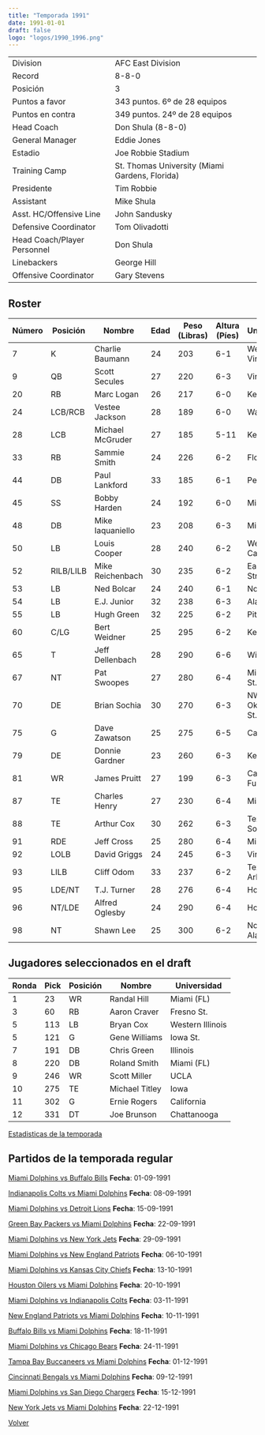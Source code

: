 ```yaml
---
title: "Temporada 1991"
date: 1991-01-01
draft: false
logo: "logos/1990_1996.png"
---
```


|                      |                      |
|-------------------------|---------------------------|
| Division               | AFC East Division            |
| Record                 | 8-8-0              |
| Posición               | 3            |
| Puntos a favor         | 343 puntos. 6º de 28 equipos           |
| Puntos en contra       | 349 puntos. 24º de 28 equipos       |
| Head Coach             | Don Shula (8-8-0)               |
| General Manager        | Eddie Jones      |
| Estadio                | Joe Robbie Stadium             |
| Training Camp          | St. Thomas University (Miami Gardens, Florida)        |
| Presidente | Tim Robbie |
| Assistant | Mike Shula |
| Asst. HC/Offensive Line | John Sandusky |
| Defensive Coordinator | Tom Olivadotti |
| Head Coach/Player Personnel | Don Shula |
| Linebackers | George Hill |
| Offensive Coordinator | Gary Stevens |


## Roster

| Número | Posición | Nombre           | Edad | Peso (Libras) | Altura (Píes) | Universidad          |
|--------|----------|------------------|------|---------------|---------------|----------------------|
| 7 | K | Charlie Baumann | 24 | 203 | 6-1 | West Virginia |
| 9 | QB | Scott Secules | 27 | 220 | 6-3 | Virginia |
| 20 | RB | Marc Logan | 26 | 217 | 6-0 | Kentucky |
| 24 | LCB/RCB | Vestee Jackson | 28 | 189 | 6-0 | Washington |
| 28 | LCB | Michael McGruder | 27 | 185 | 5-11 | Kent St. |
| 33 | RB | Sammie Smith | 24 | 226 | 6-2 | Florida St. |
| 44 | DB | Paul Lankford | 33 | 185 | 6-1 | Penn St. |
| 45 | SS | Bobby Harden | 24 | 192 | 6-0 | Miami (FL) |
| 48 | DB | Mike Iaquaniello | 23 | 208 | 6-3 | Michigan St. |
| 50 | LB | Louis Cooper | 28 | 240 | 6-2 | Western Carolina |
| 52 | RILB/LILB | Mike Reichenbach | 30 | 235 | 6-2 | East Stroudsburg |
| 53 | LB | Ned Bolcar | 24 | 240 | 6-1 | Notre Dame |
| 54 | LB | E.J. Junior | 32 | 238 | 6-3 | Alabama |
| 55 | LB | Hugh Green | 32 | 225 | 6-2 | Pittsburgh |
| 60 | C/LG | Bert Weidner | 25 | 295 | 6-2 | Kent St. |
| 65 | T | Jeff Dellenbach | 28 | 290 | 6-6 | Wisconsin |
| 67 | NT | Pat Swoopes | 27 | 280 | 6-4 | Mississippi St. |
| 70 | DE | Brian Sochia | 30 | 270 | 6-3 | NW Oklahoma St. |
| 75 | G | Dave Zawatson | 25 | 275 | 6-5 | California |
| 79 | DE | Donnie Gardner | 23 | 260 | 6-3 | Kentucky |
| 81 | WR | James Pruitt | 27 | 199 | 6-3 | Cal State-Fullerton |
| 87 | TE | Charles Henry | 27 | 230 | 6-4 | Miami (FL) |
| 88 | TE | Arthur Cox | 30 | 262 | 6-3 | Texas Southern |
| 91 | RDE | Jeff Cross | 25 | 280 | 6-4 | Missouri |
| 92 | LOLB | David Griggs | 24 | 245 | 6-3 | Virginia |
| 93 | LILB | Cliff Odom | 33 | 237 | 6-2 | Texas-Arlington |
| 95 | LDE/NT | T.J. Turner | 28 | 276 | 6-4 | Houston |
| 96 | NT/LDE | Alfred Oglesby | 24 | 290 | 6-4 | Houston |
| 98 | NT | Shawn Lee | 25 | 300 | 6-2 | North Alabama |


## Jugadores seleccionados en el draft

| Ronda | Pick | Posición | Nombre           | Universidad          |
|-------|------|----------|------------------|----------------------|
| 1 | 23 | WR | Randal Hill | Miami (FL) |
| 3 | 60 | RB | Aaron Craver | Fresno St. |
| 5 | 113 | LB | Bryan Cox | Western Illinois |
| 5 | 121 | G | Gene Williams | Iowa St. |
| 7 | 191 | DB | Chris Green | Illinois |
| 8 | 220 | DB | Roland Smith | Miami (FL) |
| 9 | 246 | WR | Scott Miller | UCLA |
| 10 | 275 | TE | Michael Titley | Iowa |
| 11 | 302 | G | Ernie Rogers | California |
| 12 | 331 | DT | Joe Brunson | Chattanooga |



[Estadisticas de la temporada](/historia/stats/1991)

## Partidos de la temporada regular

[Miami Dolphins vs Buffalo Bills](/historia/partidos/mia-buf-19910901) **Fecha**: 01-09-1991

[Indianapolis Colts vs Miami Dolphins](/historia/partidos/ind-mia-19910908) **Fecha**: 08-09-1991

[Miami Dolphins vs Detroit Lions](/historia/partidos/mia-det-19910915) **Fecha**: 15-09-1991

[Green Bay Packers vs Miami Dolphins](/historia/partidos/gb-mia-19910922) **Fecha**: 22-09-1991

[Miami Dolphins vs New York Jets](/historia/partidos/mia-nyj-19910929) **Fecha**: 29-09-1991

[Miami Dolphins vs New England Patriots](/historia/partidos/mia-ne-19911006) **Fecha**: 06-10-1991

[Miami Dolphins vs Kansas City Chiefs](/historia/partidos/mia-kc-19911013) **Fecha**: 13-10-1991

[Houston Oilers vs Miami Dolphins](/historia/partidos/hou-mia-19911020) **Fecha**: 20-10-1991

[Miami Dolphins vs Indianapolis Colts](/historia/partidos/mia-ind-19911103) **Fecha**: 03-11-1991

[New England Patriots vs Miami Dolphins](/historia/partidos/ne-mia-19911110) **Fecha**: 10-11-1991

[Buffalo Bills vs Miami Dolphins](/historia/partidos/buf-mia-19911118) **Fecha**: 18-11-1991

[Miami Dolphins vs Chicago Bears](/historia/partidos/mia-chi-19911124) **Fecha**: 24-11-1991

[Tampa Bay Buccaneers vs Miami Dolphins](/historia/partidos/tb-mia-19911201) **Fecha**: 01-12-1991

[Cincinnati Bengals vs Miami Dolphins](/historia/partidos/cin-mia-19911209) **Fecha**: 09-12-1991

[Miami Dolphins vs San Diego Chargers](/historia/partidos/mia-sd-19911215) **Fecha**: 15-12-1991

[New York Jets vs Miami Dolphins](/historia/partidos/nyj-mia-19911222) **Fecha**: 22-12-1991





[Volver](/historia)